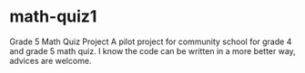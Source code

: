 # math-quiz1
Grade 5 Math Quiz Project
A pilot project for community school for grade 4 and grade 5 math quiz.
I know the code can be written in a more better way, advices are welcome.
